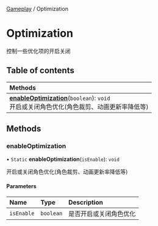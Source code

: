 [Gameplay](../modules/Gameplay.Gameplay.md) / Optimization

# Optimization <Badge type="tip" text="Class" /> <Score text="Optimization" />

控制一些优化项的开启关闭

## Table of contents

| Methods |
| :-----|
| **[enableOptimization](Gameplay.Optimization.md#enableoptimization)**(`boolean`): `void` <br> 开启或关闭角色优化(角色裁剪、动画更新率降低等)|

## Methods

### enableOptimization <Score text="enableOptimization" /> 

• `Static` **enableOptimization**(`isEnable`): `void` <Badge type="tip" text="other" />

开启或关闭角色优化(角色裁剪、动画更新率降低等)


#### Parameters

| Name | Type | Description |
| :------ | :------ | :------ |
| `isEnable` | `boolean` | 是否开启或关闭角色优化 |


